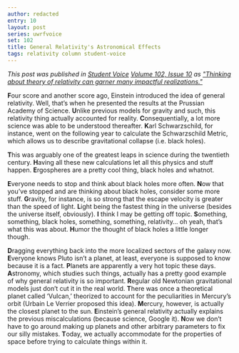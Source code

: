 ```yaml
---
author: redacted
entry: 10
layout: post
series: uwrfvoice
set: 102
title: General Relativity's Astronomical Effects
tags: relativity column student-voice
---
```


*This post was published in [Student Voice](http://uwrfvoice.com) [Volume 102,
Issue 10](http://uwrfvoice.com/pdf/151120studentvoice.pdf) as ["Thinking about
theory of relativity can garner many impactful
realizations."](http://uwrfvoice.com/etcetera/14981)*

**F**our score and another score ago, Einstein introduced the idea of general
relativity. Well, that’s when he presented the results at the Prussian Academy
of Science. **U**nlike previous models for gravity and such, this relativity
thing actually accounted for reality. **C**onsequentially, a lot more science
was able to be understood thereafter. **K**arl Schwarzschild, for instance, went
on the following year to calculate the Schwarzschild Metric, which allows us to
describe gravitational collapse (i.e. black holes).

**T**his was arguably one of the greatest leaps in science during the twentieth
century. **H**aving all these new calculations let all this physics and stuff
happen. **E**rgospheres are a pretty cool thing, black holes and whatnot.

**E**veryone needs to stop and think about black holes more often. **N**ow that
you’ve stopped and are thinking about black holes, consider some more stuff.
**G**ravity, for instance, is so strong that the escape velocity is greater than
the speed of light. **L**ight being the fastest thing in the universe (besides
the universe itself, obviously). **I** think I may be getting off topic.
**S**omething, something, black holes, something, something, relativity… oh
yeah, that’s what this was about. **H**umor the thought of black holes a little
longer though.

**D**ragging everything back into the more localized sectors of the galaxy now.
**E**veryone knows Pluto isn’t a planet, at least, everyone is supposed to know
because it is a fact. **P**lanets are apparently a very hot topic these days.
**A**stronomy, which studies such things, actually has a pretty good example of
why general relativity is so important. **R**egular old Newtonian gravitational
models just don’t cut it in the real world. **T**here was once a theoretical
planet called ‘Vulcan,’ theorized to account for the peculiarities in Mercury’s
orbit (Urbain Le Verrier proposed this idea). **M**ercury, however, is actually
the closest planet to the sun. **E**instein’s general relativity actually
explains the previous miscalculations (because science, Google it). **N**ow we
don’t have to go around making up planets and other arbitrary parameters to fix
our silly mistakes. **T**oday, we actually accommodate for the properties of
space before trying to calculate things within it.
